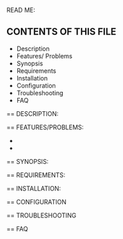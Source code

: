 READ ME:

CONTENTS OF THIS FILE
---------------------
* Description
* Features/ Problems
* Synopsis
* Requirements
* Installation
* Configuration
* Troubleshooting
* FAQ


== DESCRIPTION:


== FEATURES/PROBLEMS:

* 
* 

== SYNOPSIS:


== REQUIREMENTS:


== INSTALLATION:

== CONFIGURATION

== TROUBLESHOOTING

== FAQ
